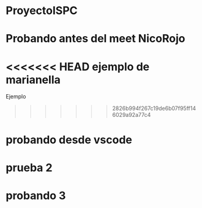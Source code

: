 # ProyectoISPC
# Probando antes del meet NicoRojo
<<<<<<< HEAD
ejemplo de marianella
=======
Ejemplo 
>>>>>>> 2826b994f267c19de6b07f95ff146029a92a77c4
# probando desde vscode
# prueba 2
# probando 3
